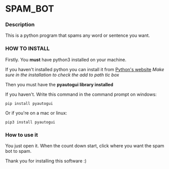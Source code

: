 # **SPAM_BOT**


### **Description**

This is a python program that spams any word or sentence you want.


### **HOW TO INSTALL**

Firstly. You **must** have python3 installed on your machine.

If you haven't installed python you can install it from [Python's website](https://www.python.org/downloads/) *Make sure in the installation to check the add to path tic box*

Then you must have the **pyautogui library installed**

If you haven't. Write this command in the command prompt on windows:

```console
pip install pyautogui
```

Or if you're on a mac or linux:

```pip3 install pyautogui```

### **How to use it**

You just open it. When the count down start, click where you want the spam bot to spam.


Thank you for installing this software :)
